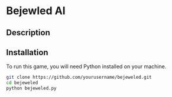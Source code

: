 # Bejewled AI

## Description

## Installation
To run this game, you will need Python installed on your machine. 

```bash
git clone https://github.com/yourusername/bejeweled.git
cd bejeweled
python bejeweled.py
```